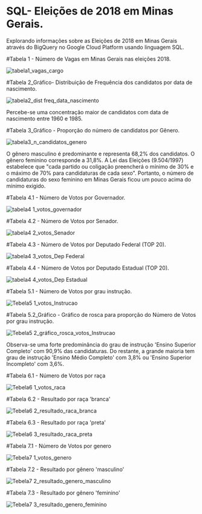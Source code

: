 # SQL- Eleições de 2018 em Minas Gerais.
Explorando informações sobre as Eleições de 2018 em Minas Gerais através do BigQuery no Google Cloud Platform usando linguagem SQL.

#Tabela 1 - Número de Vagas em Minas Gerais nas eleições 2018.

![tabela1_vagas_cargo](https://user-images.githubusercontent.com/89020533/172913214-dfc85de8-cf20-4a73-aa90-f5952661b9e6.png)

#Tabela 2_Gráfico- Distribuição de Frequência dos candidatos por data de nascimento.

![tabela2_dist freq_data_nascimento](https://user-images.githubusercontent.com/89020533/172913755-8e27b9c1-ae24-4759-8020-f586955721c3.png)

Percebe-se uma concentração maior de candidatos com data de nascimento entre 1960 e 1985. 

#Tabela 3_Gráfico - Proporção do número de candidatos por Gênero.

![tabela3_n_candidatos_genero](https://user-images.githubusercontent.com/89020533/172914316-928b33cb-622b-4abc-b53e-7599c34d479a.png)

O gênero masculino é predominante e representa 68,2% dos candidatos. O gênero feminino corresponde a 31,8%. 
A Lei das Eleições (9.504/1997) estabelece que "cada partido ou coligação preencherá o mínimo de 30% e o máximo de 70% para candidaturas de cada sexo". Portanto, o número de candidaturas do sexo feminino em Minas Gerais ficou um pouco acima do mínimo exigido.

#Tabela 4.1 - Número de Votos por Governador.

![tabela4 1_votos_governador](https://user-images.githubusercontent.com/89020533/172915753-8adf9312-b480-4fd6-bbd2-79155ec0c666.png)

#Tabela 4.2 - Número de Votos por Senador.

![tabela4 2_votos_Senador](https://user-images.githubusercontent.com/89020533/172915870-f8ccee4f-10c8-4c3c-aff9-4563a1f01d56.png)

#Tabela 4.3 - Número de Votos por Deputado Federal (TOP 20).

![tabela4 3_votos_Dep Federal](https://user-images.githubusercontent.com/89020533/172915940-bb8d5915-7d3b-4de8-a861-17684c7cf075.png)

#Tabela 4.4 - Número de Votos por Deputado Estadual (TOP 20).

![tabela4 4_votos_Dep Estadual](https://user-images.githubusercontent.com/89020533/172915985-764e6616-e3b8-4529-8a9b-c66a59a3317a.png)

#Tabela 5.1 - Número de Votos por grau instrução.

![Tebela5 1_votos_Instrucao](https://user-images.githubusercontent.com/89020533/172916566-753f4285-0bdd-42c8-8028-b6ecc0aacd7b.png)

#Tabela 5.2_Gráfico - Gráfico de rosca para proporção do Número de Votos por grau instrução.

![Tebela5 2_gráfico_rosca_votos_Instrucao](https://user-images.githubusercontent.com/89020533/172916915-ee111e43-6b7e-4568-87aa-df8206cd4a0a.png)

Observa-se uma forte predominância do grau de instrução 'Ensino Superior Completo' com 90,9% das candidaturas. Do restante, a grande maioria tem grau de instrução 'Ensino Médio Completo' com 3,8% ou 'Ensino Superior Incompleto' com 3,6%. 

#Tabela 6.1 - Número de Votos por raça

![Tebela6 1_votos_raca](https://user-images.githubusercontent.com/89020533/172918324-6663691f-380c-48ec-8e9e-c816de262c60.png)

#Tabela 6.2 - Resultado por raça 'branca'

![Tebela6 2_resultado_raca_branca](https://user-images.githubusercontent.com/89020533/172918812-a4a45c58-b6d2-4f93-9d68-a13d357063f5.png)

#Tabela 6.3 - Resultado por raça 'preta'

![Tebela6 3_resultado_raca_preta](https://user-images.githubusercontent.com/89020533/172918919-ba775c4a-4159-4f50-a40b-1b8273bb8a5b.png)

#Tabela 7.1 - Número de Votos por genero

![Tebela7 1_votos_genero](https://user-images.githubusercontent.com/89020533/172918983-8535258a-6078-463a-8b4e-0ad5373e32b9.png)

#Tabela 7.2 - Resultado por gênero 'masculino'

![Tebela7 2_resultado_genero_masculino](https://user-images.githubusercontent.com/89020533/172919030-273f88ea-b778-40ad-b2a3-e1f0c6e80ce5.png)

#Tabela 7.3 - Resultado por gênero 'feminino'

![Tebela7 3_resultado_genero_feminino](https://user-images.githubusercontent.com/89020533/172919065-99a932d8-3cbf-4377-8b0e-26100b3abae3.png)
